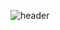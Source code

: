 ![header](https://capsule-render.vercel.app/api?type=waving&color=auto&height=350&section=header&text=Tae's%20Jun&desc=GitHub&fontSize=90)
